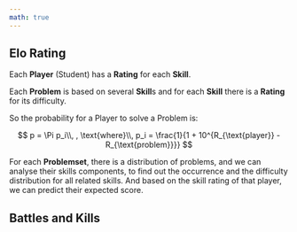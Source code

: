 ```yaml
---
math: true
---
```


## Elo Rating

Each **Player** (Student) has a **Rating** for each **Skill**.

Each **Problem** is based on several **Skill**s and for each **Skill** there is a **Rating** for its difficulty.

So the probability for a Player to solve a Problem is:


$$
p = \Pi p_i\\, , \text{where}\\, p_i = \frac{1}{1 + 10^{R_{\text{player}} - R_{\text{problem}}}}
$$

For each **Problemset**, there is a distribution of problems, and we can analyse their skills components, to find out the occurrence and the difficulty distribution for all related skills. And based on the skill rating of that player, we can predict their expected score.

## Battles and Kills



